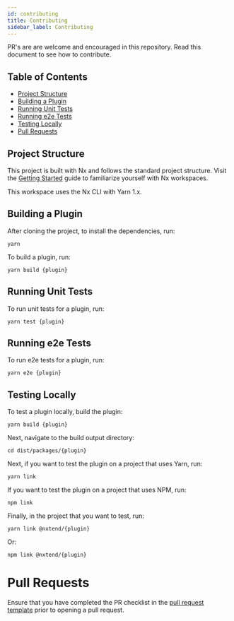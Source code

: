 ```yaml
---
id: contributing
title: Contributing
sidebar_label: Contributing
---
```


PR's are are welcome and encouraged in this repository. Read this document to see how to contribute.

## Table of Contents

- [Project Structure](#project-structure)
- [Building a Plugin](#building-a-plugin)
- [Running Unit Tests](#running-unit-tests)
- [Running e2e Tests](#running-e2e-tests)
- [Testing Locally](#testing-locally)
- [Pull Requests](#pull-requests)

## Project Structure

This project is built with Nx and follows the standard project structure. Visit the [Getting Started](https://nx.dev/react/getting-started/what-is-nx) guide to familiarize yourself with Nx workspaces.

This workspace uses the Nx CLI with Yarn 1.x.

## Building a Plugin

After cloning the project, to install the dependencies, run:

```
yarn
```

To build a plugin, run:

```
yarn build {plugin}
```

## Running Unit Tests

To run unit tests for a plugin, run:

```
yarn test {plugin}
```

## Running e2e Tests

To run e2e tests for a plugin, run:

```
yarn e2e {plugin}
```

## Testing Locally

To test a plugin locally, build the plugin:

```
yarn build {plugin}
```

Next, navigate to the build output directory:

```
cd dist/packages/{plugin}
```

Next, if you want to test the plugin on a project that uses Yarn, run:

```
yarn link
```

If you want to test the plugin on a project that uses NPM, run:

```
npm link
```

Finally, in the project that you want to test, run:

```
yarn link @nxtend/{plugin}
```

Or:

```
npm link @nxtend/{plugin}
```

# Pull Requests

Ensure that you have completed the PR checklist in the [pull request template](https://github.com/nxtend-team/nxtend/blob/main/PULL_REQUEST_TEMPLATE.md) prior to opening a pull request.
